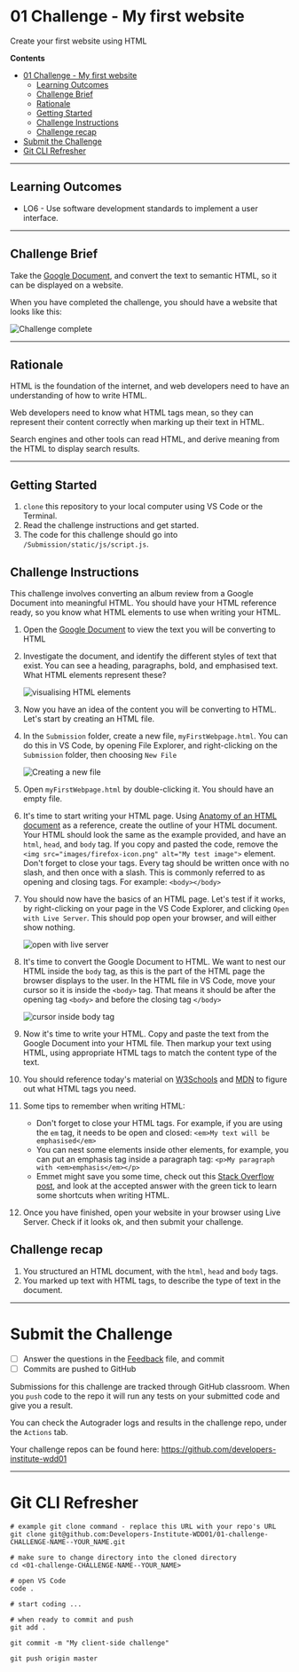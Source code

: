 # 01 Challenge - My first website

Create your first website using HTML

**Contents**
- [01 Challenge - My first website](#01-challenge---my-first-website)
  - [Learning Outcomes](#learning-outcomes)
  - [Challenge Brief](#challenge-brief)
  - [Rationale](#rationale)
  - [Getting Started](#getting-started)
  - [Challenge Instructions](#challenge-instructions)
  - [Challenge recap](#challenge-recap)
- [Submit the Challenge](#submit-the-challenge)
- [Git CLI Refresher](#git-cli-refresher)

---

## Learning Outcomes

* LO6 - Use software development standards to implement a user interface.

---

## Challenge Brief

Take the [Google Document](https://docs.google.com/document/d/1cYypYAKGYEA6Ar4XfUU_TYGYGpAvzHdL5OMw0MJtJzM/edit?usp=sharing), and convert the text to semantic HTML, so it can be displayed on a website.

When you have completed the challenge, you should have a website that looks like this:

![Challenge complete](docs/challenge-complete.png)

---

## Rationale

HTML is the foundation of the internet, and web developers need to have an understanding of how to write HTML. 

Web developers need to know what HTML tags mean, so they can represent their content correctly when marking up their text in HTML.

Search engines and other tools can read HTML, and derive meaning from the HTML to display search results. 

---

## Getting Started

1. `clone` this repository to your local computer using VS Code or the Terminal.
2. Read the challenge instructions and get started.
3. The code for this challenge should go into `/Submission/static/js/script.js`.

## Challenge Instructions

This challenge involves converting an album review from a Google Document into meaningful HTML. You should have your HTML reference ready, so you know what HTML elements to use when writing your HTML.

1. Open the [Google Document](https://docs.google.com/document/d/1cYypYAKGYEA6Ar4XfUU_TYGYGpAvzHdL5OMw0MJtJzM/edit?usp=sharing) to view the text you will be converting to HTML
2. Investigate the document, and identify the different styles of text that exist. You can see a heading, paragraphs, bold, and emphasised text. What HTML elements represent these?

    ![visualising HTML elements](docs/challenge-visualise-elements.png)

3. Now you have an idea of the content you will be converting to HTML. Let's start by creating an HTML file. 
4. In the `Submission` folder, create a new file, `myFirstWebpage.html`. You can do this in VS Code, by opening File Explorer, and right-clicking on the `Submission` folder, then choosing `New File`

    ![Creating a new file](docs/challenge-create-new-file.png)

5. Open `myFirstWebpage.html` by double-clicking it. You should have an empty file. 
6. It's time to start writing your HTML page. Using [Anatomy of an HTML document](https://developer.mozilla.org/en-US/docs/Learn/Getting_started_with_the_web/HTML_basics#Anatomy_of_an_HTML_document) as a reference, create the outline of your HTML document. Your HTML should look the same as the example provided, and have an `html`, `head`, and `body` tag. If you copy and pasted the code, remove the `<img src="images/firefox-icon.png" alt="My test image">` element. Don't forget to close your tags. Every tag should be written once with no slash, and then once with a slash. This is commonly referred to as opening and closing tags. For example: `<body></body>`
7. You should now have the basics of an HTML page. Let's test if it works, by right-clicking on your page in the VS Code Explorer, and clicking `Open with Live Server`. This should pop open your browser, and will either show nothing.

    ![open with live server](docs/challenge-open-with-live-server.png)

8. It's time to convert the Google Document to HTML. We want to nest our HTML inside the `body` tag, as this is the part of the HTML page the browser displays to the user. In the HTML file in VS Code, move your cursor so it is inside the `<body>` tag. That means it should be after the opening tag `<body>` and before the closing tag `</body>`

    ![cursor inside body tag](docs/challenge-cursor.png)

9. Now it's time to write your HTML. Copy and paste the text from the Google Document into your HTML file. Then markup your text using HTML, using appropriate HTML tags to match the content type of the text. 
10. You should reference today's material on [W3Schools](https://www.w3schools.com/tags/default.asp) and [MDN](https://developer.mozilla.org/en-US/docs/Web/HTML/Element) to figure out what HTML tags you need.
11. Some tips to remember when writing HTML:
    * Don't forget to close your HTML tags. For example, if you are using the `em` tag, it needs to be open and closed: `<em>My text will be emphasised</em>`
    * You can nest some elements inside other elements, for example, you can put an emphasis tag inside a paragraph tag: `<p>My paragraph with <em>emphasis</em></p>`
    * Emmet might save you some time, check out this [Stack Overflow post](https://stackoverflow.com/a/46854557), and look at the accepted answer with the green tick to learn some shortcuts when writing HTML.
12. Once you have finished, open your website in your browser using Live Server. Check if it looks ok, and then submit your challenge.

## Challenge recap

1. You structured an HTML document, with the `html`, `head` and `body` tags.
2. You marked up text with HTML tags, to describe the type of text in the document. 

---

# Submit the Challenge

- [ ] Answer the questions in the [Feedback](feedback.md) file, and commit
- [ ] Commits are pushed to GitHub

Submissions for this challenge are tracked through GitHub classroom. When you `push` code to the repo it will run any tests on your submitted code and give you a result.

You can check the Autograder logs and results in the challenge repo, under the `Actions` tab.

Your challenge repos can be found here: https://github.com/developers-institute-wdd01

---

# Git CLI Refresher

```shell
# example git clone command - replace this URL with your repo's URL
git clone git@github.com:Developers-Institute-WDD01/01-challenge-CHALLENGE-NAME--YOUR_NAME.git

# make sure to change directory into the cloned directory
cd <01-challenge-CHALLENGE-NAME--YOUR_NAME>

# open VS Code
code .

# start coding ...

# when ready to commit and push
git add .

git commit -m "My client-side challenge"

git push origin master
```
